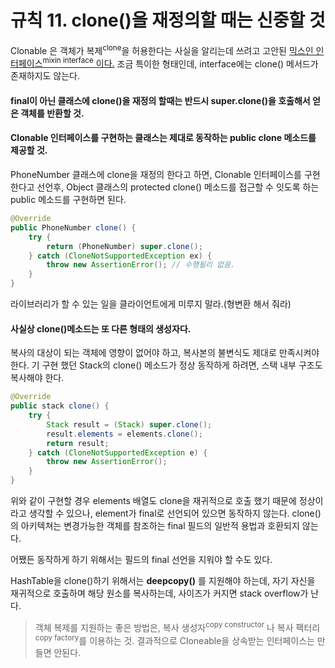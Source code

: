 # 규칙 11. clone()을 재정의할 때는 신중할 것

Clonable 은 객체가 복제<sup>clone</sup>을 허용한다는 사실을 알리는데 쓰려고 고안된 [믹스인 인터페이스<sup>mixin interface</sup> 이다.](rule18.md) 조금 특이한 형태인데, interface에는 clone() 메서드가 존재하지도 않는다. 

#### final이 아닌 클래스에 clone()을 재정의 할때는 반드시 super.clone()을 호출해서 얻은 객체를 반환할 것.

#### Clonable 인터페이스를 구현하는 클래스는 제대로 동작하는 public clone 메소드를 제공할 것.
PhoneNumber 클래스에 clone을 재정의 한다고 하면, Clonable 인터페이스를 구현한다고 선언후, Object 클래스의 protected clone() 메소드를 접근할 수 잇도록 하는 public 메소드를 구현하면 된다.
```java
@Override
public PhoneNumber clone() {
	try {
		return (PhoneNumber) super.clone();
	} catch (CloneNotSupportedException ex) {
		throw new AssertionError(); // 수행될리 없음.
	}
}
```
라이브러리가 할 수 있는 일을 클라이언트에게 미루지 말라.(형변환 해서 줘라)

#### 사실상 clone()메소드는 또 다른 형태의 생성자다.
복사의 대상이 되는 객체에 영향이 없어야 하고, 복사본의 불변식도 제대로 만족시켜야 한다. 기 구현 했던 Stack의 clone() 메소드가 정상 동작하게 하려면, 스택 내부 구조도 복사해야 한다.
```java
@Override
public stack clone() {
	try {
		Stack result = (Stack) super.clone();
		result.elements = elements.clone();
		return result;
	} catch (CloneNotSupportedException e) {
		throw new AssertionError();
	}
}
```
위와 같이 구현할 경우 elements 배열도 clone을 재귀적으로 호출 했기 때문에 정상이라고 생각할 수 있으나, element가 final로 선언되어 있으면 동작하지 않는다. clone() 의 아키텍쳐는 변경가능한 객체를 참조하는 final 필드의 일반적 용법과 호환되지 않는다.

어쨌든 동작하게 하기 위해서는 필드의 final 선언을 지워야 할 수도 있다.


HashTable을 clone()하기 위해서는 **deepcopy()** 를 지원해야 하는데, 자기 자신을 재귀적으로 호출하며 해당 원소를 복사하는데, 사이즈가 커지면 stack overflow가 난다.

> 객체 복제를 지원하는 좋은 방법은, 복사 생성자<sup>copy constructor</sup> 나 복사 팩터리<sup>copy factory</sup>를 이용하는 것. 결과적으로 Cloneable을 상속받는 인터페이스는 만들면 안된다.


